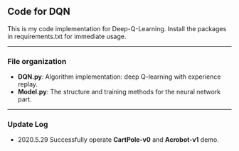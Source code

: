 ## Code for DQN
This is my code implementation for Deep-Q-Learning. Install the packages in requirements.txt for immediate usage.

***
### File organization
* **DQN.py**: Algorithm implementation: deep Q-learning with experience replay.
* **Model.py**: The structure and training methods for the neural network part.

***
### Update Log
* 2020.5.29 Successfully operate **CartPole-v0** and **Acrobot-v1** demo.
